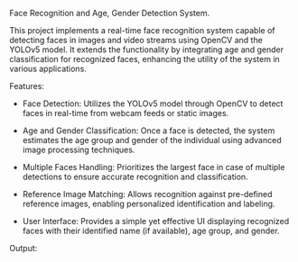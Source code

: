 Face Recognition and Age, Gender Detection System.

This project implements a real-time face recognition system capable of detecting faces in images and video streams using OpenCV and the YOLOv5 model. It extends the functionality by integrating age and gender classification for recognized faces, enhancing the utility of the system in various applications.

Features:

* Face Detection: Utilizes the YOLOv5 model through OpenCV to detect faces in real-time from webcam feeds or static images.

* Age and Gender Classification: Once a face is detected, the system estimates the age group and gender of the individual using advanced image processing techniques.

* Multiple Faces Handling: Prioritizes the largest face in case of multiple detections to ensure accurate recognition and classification.

* Reference Image Matching: Allows recognition against pre-defined reference images, enabling personalized identification and labeling.

* User Interface: Provides a simple yet effective UI displaying recognized faces with their identified name (if available), age group, and gender.


Output:





